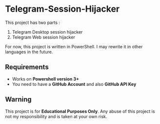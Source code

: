 # Telegram-Session-Hijacker
This project has two parts : 
1. Telegram Desktop session hijacker
2. Telegram Web session hijacker

For now, this project is written in PowerShell. I may rewrite it in other languages in the future.


## Requirements
* Works on **Powershell version 3+**
* You need to have a **GitHub Account** and also **GitHub API Key**

## Warning 
This project is for **Educational Purposes Only**. Any abuse of this project is not my responsibility and is taken at your own risk.

